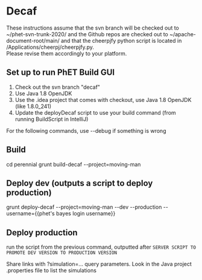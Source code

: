 # Decaf

These instructions assume that the svn branch will be checked out to ~/phet-svn-trunk-2020/ and the Github repos are 
checked out to ~/apache-document-root/main/ and that the cheerpjfy python script is located in /Applications/cheerpj/cheerpjfy.py.  
Please revise them accordingly to your platform.

## Set up to run PhET Build GUI
1. Check out the svn branch "decaf"
2. Use Java 1.8 OpenJDK
3. Use the .idea project that comes with checkout, use Java 1.8 OpenJDK (like 1.8.0_241)
4. Update the deployDecaf script to use your build command (from running BuildScript in IntelliJ)

For the following commands, use --debug if something is wrong

## Build
cd perennial
grunt build-decaf --project=moving-man

## Deploy dev (outputs a script to deploy production)
grunt deploy-decaf --project=moving-man --dev --production --username={{phet's bayes login username}}

## Deploy production
run the script from the previous command, outputted after `SERVER SCRIPT TO PROMOTE DEV VERSION TO PRODUCTION VERSION`

Share links with ?simulation=... query parameters.  Look in the Java project .properties file to list the simulations
